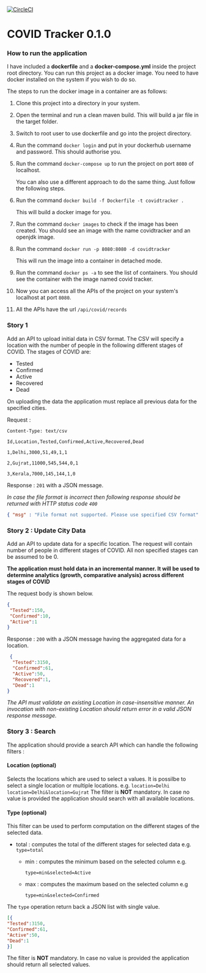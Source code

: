 [![CircleCI](https://circleci.com/gh/ankurrrsaxenaaa/covidtracker/tree/master.svg?style=svg&circle-token=8470afb6312e3a214b268f191be05a324a41a72f)](https://circleci.com/gh/ankurrrsaxenaaa/covidtracker/tree/master)
# COVID Tracker 0.1.0

### How to run the application

I have included a **dockerfile** and a **docker-compose.yml** inside the project root directory. You can run this project as a docker image. 
You need to have docker installed on the system if you wish to do so.

The steps to run the docker image in a container are as follows:

1. Clone this project into a directory in your system.

2. Open the terminal and run a clean maven build. This will build a jar file in the target folder.

3. Switch to root user to use dockerfile and go into the project directory.

4. Run the command ```docker login``` and put in your dockerhub username and password. This should authorise you.

5. Run the command ```docker-compose up``` to run the project on port ```8080``` of localhost. 

   You can also use a different approach to do the same thing. Just follow the following steps.

6. Run the command ```docker build -f Dockerfile -t covidtracker .``` 

   This will build a docker image for you.

7. Run the command ```docker images``` to check if the image has been created. You should see an image with the name covidtracker and an openjdk image.

8. Run the command ```docker run -p 8080:8080 -d covidtracker``` 

   This will run the image into a container in detached mode.

9. Run the command ```docker ps -a``` to see the list of containers. You should see the container with the image named covid tracker.

10. Now you can access all the APIs of the project on your system's localhost at port ```8080```.

11. All the APIs have the url ```/api/covid/records``` 

### Story 1

Add an API to upload initial data in CSV format. The CSV will specify a location with the number of people in the following different stages of COVID. The stages of COVID are: 

- Tested
- Confirmed 
- Active 
- Recovered 
- Dead

On uploading the data the application must replace all previous data for the specified cities. 

Request :

```
Content-Type: text/csv 

Id,Location,Tested,Confirmed,Active,Recovered,Dead

1,Delhi,3000,51,49,1,1 

2,Gujrat,11000,545,544,0,1 

3,Kerala,7000,145,144,1,0
```

Response : ``201`` with a JSON message.

*In case the file format is incorrect then following response should be returned with HTTP status code ```400```*

```json
{ "msg" : "File format not supported. Please use specified CSV format" }
```

### Story 2 : Update City Data

Add an API to update data for a specific location. The request will contain number of people in different stages of COVID. All non specified stages can be assumed to be 0.

**The application must hold data in an incremental manner. It will be used to determine analytics (growth, comparative analysis) across different stages of COVID**

The request body is shown below.

```json
{
 "Tested":150,
 "Confirmed":10,
 "Active":1 
}
```

Response : ```200``` with a JSON message having the aggregated data for a location.

```json
 {
  "Tested":3150, 
  "Confirmed":61, 
  "Active":50, 
  "Recovered":1,
  "Dead":1 
}
```

*The API must validate an existing Location in case-insensitive manner. An invocation with non-existing Location should return error in a valid JSON response message.*

### Story 3 : Search

The application should provide a search API which can handle the following filters :

#### Location (optional)

Selects the locations which are used to select a values. It is possilbe to select a single location or multiple locations. e.g. ```location=Delhi``` ```location=Delhi&location=Gujrat``` The filter is **NOT** mandatory. In case no value is provided the application should search with all available locations.

#### Type (optional)

This filter can be used to perform computation on the different stages of the selected data.

- total : computes the total of the different stages for selected data e.g. ```type=total```

  - min : computes the minimum based on the selected column e.g.

    ```type=min&selected=Active```

  - max : computes the maximum based on the selected column e.g

    ```type=min&selected=Confirmed```

The ```type``` operation return back a JSON list with single value.

```json
[{
"Tested":3150,
"Confirmed":61,
"Active":50,
"Dead":1
}]
```

The filter is **NOT** mandatory. In case no value is provided the application should return all selected values.
